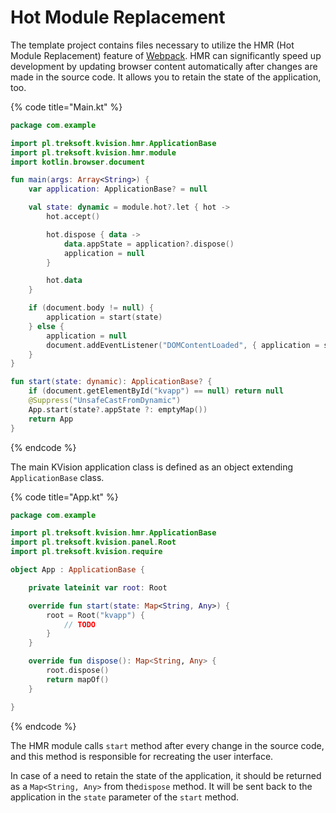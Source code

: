 # Hot Module Replacement

The template project contains files necessary to utilize the HMR \(Hot Module Replacement\) feature of [Webpack](https://webpack.js.org/concepts/hot-module-replacement/). HMR can significantly speed up development by updating browser content automatically after changes are made in the source code. It allows you to retain the state of the application, too.

{% code title="Main.kt" %}
```kotlin
package com.example

import pl.treksoft.kvision.hmr.ApplicationBase
import pl.treksoft.kvision.hmr.module
import kotlin.browser.document

fun main(args: Array<String>) {
    var application: ApplicationBase? = null

    val state: dynamic = module.hot?.let { hot ->
        hot.accept()

        hot.dispose { data ->
            data.appState = application?.dispose()
            application = null
        }

        hot.data
    }

    if (document.body != null) {
        application = start(state)
    } else {
        application = null
        document.addEventListener("DOMContentLoaded", { application = start(state) })
    }
}

fun start(state: dynamic): ApplicationBase? {
    if (document.getElementById("kvapp") == null) return null
    @Suppress("UnsafeCastFromDynamic")
    App.start(state?.appState ?: emptyMap())
    return App
}
```
{% endcode %}

The main KVision application class is defined as an object extending `ApplicationBase` class.

{% code title="App.kt" %}
```kotlin
package com.example

import pl.treksoft.kvision.hmr.ApplicationBase
import pl.treksoft.kvision.panel.Root
import pl.treksoft.kvision.require

object App : ApplicationBase {

    private lateinit var root: Root

    override fun start(state: Map<String, Any>) {
        root = Root("kvapp") {
            // TODO
        }
    }

    override fun dispose(): Map<String, Any> {
        root.dispose()
        return mapOf()
    }

}
```
{% endcode %}

The HMR module calls `start` method after every change in the source code, and this method is responsible for recreating the user interface.

In case of a need to retain the state of the application, it should be returned as a `Map<String, Any>` from the`dispose` method. It will be sent back to the application in the `state` parameter of the `start` method.

